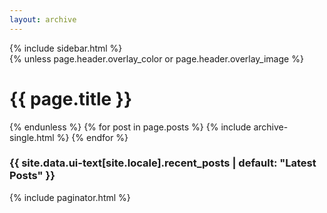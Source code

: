 ```yaml
---
layout: archive
---
```


<div id="main" role="main">
  {% include sidebar.html %}

  <div class="archive">
    {% unless page.header.overlay_color or page.header.overlay_image %}
      <h1 id="page-title" class="page__title">{{ page.title }}</h1>
    {% endunless %}
    {% for post in page.posts %}
      {% include archive-single.html %}
    {% endfor %}
  </div>
</div>

<h3 class="archive__subtitle">{{ site.data.ui-text[site.locale].recent_posts | default: "Latest Posts" }}</h3>

{% include paginator.html %}